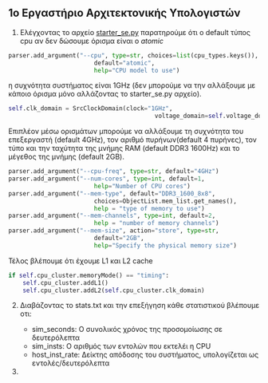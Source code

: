 ## 1ο Εργαστήριο Αρχιτεκτονικής Υπολογιστών

1) Ελέγχοντας το αρχείο [starter_se.py](https://github.com/uart/gem5-mirror/blob/master/configs/example/arm/starter_se.py) παρατηρούμε ότι ο default τύπος cpu αν δεν δώσουμε όρισμα είναι ο _atomic_

```python
parser.add_argument("--cpu", type=str, choices=list(cpu_types.keys()),
                        default="atomic",
                        help="CPU model to use")
```

η συχνότητα συστήματος είναι 1GHz (δεν μπορούμε να την αλλάξουμε με κάποιο όρισμα μόνο αλλάζοντας το starter_se.py αρχείο).

```python
self.clk_domain = SrcClockDomain(clock="1GHz",
                                         voltage_domain=self.voltage_domain)
```

Επιπλέον μέσω ορισμάτων μπορούμε να αλλάξουμε τη συχνότητα του επεξεργαστή (default 4GHz), τον αριθμό πυρήνων(default 4 πυρήνες), τον τύπο και την ταχύτητα της μνήμης RAM (default DDR3 1600Hz) και το μέγεθος της μνήμης (default 2GB).

```python
parser.add_argument("--cpu-freq", type=str, default="4GHz")
parser.add_argument("--num-cores", type=int, default=1,
                        help="Number of CPU cores")
parser.add_argument("--mem-type", default="DDR3_1600_8x8",
                        choices=ObjectList.mem_list.get_names(),
                        help = "type of memory to use")
parser.add_argument("--mem-channels", type=int, default=2,
                        help = "number of memory channels")
parser.add_argument("--mem-size", action="store", type=str,
                        default="2GB",
                        help="Specify the physical memory size")
```

Τέλος βλέπουμε ότι έχουμε L1 και L2 cache 

```python
if self.cpu_cluster.memoryMode() == "timing":
    self.cpu_cluster.addL1()
    self.cpu_cluster.addL2(self.cpu_cluster.clk_domain)
```

2) Διαβάζοντας το stats.txt και την επεξήγηση κάθε στατιστικού βλέπουμε οτι:
    * sim_seconds: Ο συνολικός χρόνος της προσομοίωσης σε δευτερόλεπτα
    * sim_insts: Ο αριθμός των εντολών που εκτελέι η CPU
    * host_inst_rate: Δείκτης απόδοσης του συστήματος, υπολογίζεται ως εντολές/δευτερόλεπτα

3) 
